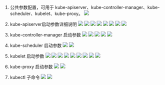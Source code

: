 1. 公共参数配置，可用于 kube-apiserver、kube-controller-manager、kube-scheduler、kubelet、kube-proxy。
![](1.png)
2. kube-apiserver启动参数详细说明
![](3.png)
![](4.jpg)
![](5.jpg)
![](6.jpg)
![](7.jpg)
![](8.jpg)
![](9.jpg)
![](10.jpg)
3. kube-controller-manager 启动参数
![](11.jpg)
![](12.jpg)
![](13.jpg)
![](14.jpg)
![](15.jpg)

4. kube-scheduler 启动参数
![](16.jpg)
![](17.jpg)
5. kubelet 启动参数
![](19.jpg)
![](20.jpg)
![](21.jpg)
![](22.jpg)
![](23.jpg)
![](24.jpg)
![](25.jpg)
![](26.jpg)
![](27.jpg)
6. kube-proxy 启动参数
![](30.jpg)
![](31.jpg)
7. kubectl 子命令
![](28.jpg)
![](29.jpg)
